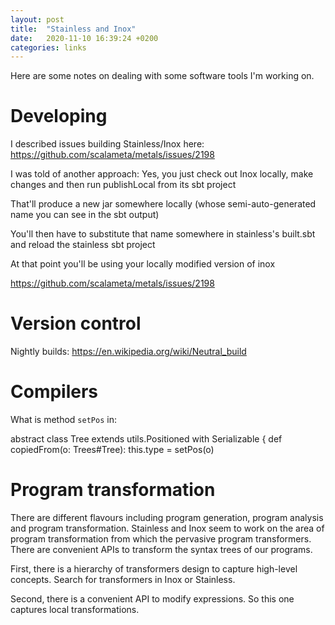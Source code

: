 ```yaml
---
layout: post
title:  "Stainless and Inox"
date:   2020-11-10 16:39:24 +0200
categories: links
---
```


Here are some notes on dealing with some software tools I'm working on. 

# Developing

I described issues building Stainless/Inox here:
https://github.com/scalameta/metals/issues/2198

I was told of another approach:
Yes, you just check out Inox locally, make changes and then run publishLocal from its sbt project

That'll produce a new jar somewhere locally (whose semi-auto-generated name you can see in the sbt output)

You'll then have to substitute that name somewhere in stainless's built.sbt and reload the stainless sbt project

At that point you'll be using your locally modified version of inox

https://github.com/scalameta/metals/issues/2198

# Version control

Nightly builds: https://en.wikipedia.org/wiki/Neutral_build

# Compilers

What is method `setPos` in:

  abstract class Tree extends utils.Positioned with Serializable {
    def copiedFrom(o: Trees#Tree): this.type = setPos(o)

# Program transformation

There are different flavours including program generation, program analysis and program transformation. Stainless and Inox seem to work on the area of program transformation from which the pervasive program transformers. There are convenient APIs to transform the syntax trees of our programs. 

First, there is a hierarchy of transformers design to capture high-level concepts. Search for transformers in Inox or Stainless. 

Second, there is a convenient API to modify expressions. So this one captures local transformations. 
